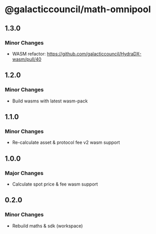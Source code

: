# @galacticcouncil/math-omnipool

## 1.3.0

### Minor Changes

- WASM refactor: https://github.com/galacticcouncil/HydraDX-wasm/pull/40

## 1.2.0

### Minor Changes

- Build wasms with latest wasm-pack

## 1.1.0

### Minor Changes

- Re-calculate asset & protocol fee v2 wasm support

## 1.0.0

### Major Changes

- Calculate spot price & fee wasm support

## 0.2.0

### Minor Changes

- Rebuild maths & sdk (workspace)
